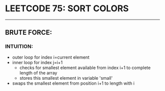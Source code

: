 # LEETCODE 75: SORT COLORS
--------------------------------------------------------

## BRUTE FORCE:

### INTUITION:
- outer loop for index i=current element
- inner loop for index j=i+1
  - checks for smallest element available from index i+1 to complete length of the array
  - stores this smallest element in variable 'small'
- swaps the smallest element from position i+1 to length with i